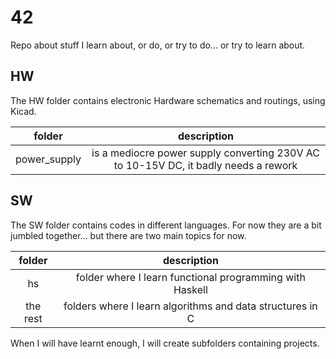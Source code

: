 # 42

Repo about stuff I learn about, or do, or try to do... or try to learn about.

## HW

The HW folder contains electronic Hardware schematics and routings, using Kicad.

| folder       | description                                                                         |
|:------------:|:-----------------------------------------------------------------------------------:|
| power_supply | is a mediocre power supply converting 230V AC to 10-15V DC, it badly needs a rework |

## SW 

The SW folder contains codes in different languages.
For now they are a bit jumbled together... but there are two main topics for now.

| folder       | description                                                                         |
|:------------:|:-----------------------------------------------------------------------------------:|
| hs           | folder where I learn functional programming with Haskell                            |
| the rest     | folders where I learn algorithms and data structures in C                           |

When I will have learnt enough, I will create subfolders containing projects.